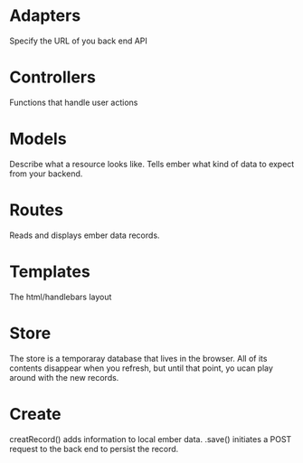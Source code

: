 # Adapters
Specify the URL of you back end API

# Controllers
Functions that handle user actions

# Models
Describe what a resource looks like.
Tells ember what kind of data to expect from your backend.
# Routes
Reads and displays ember data records.

# Templates
The html/handlebars layout

# Store
The store is a temporaray database that lives in the browser. All of its contents disappear when you refresh, but until that point, yo ucan play around with the new records. 

# Create
creatRecord() adds information to local ember data.
.save() initiates a POST request to the back end to persist the record.